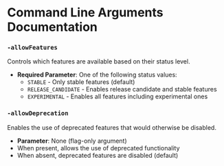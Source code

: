 Command Line Arguments Documentation
====================================

### `-allowFeatures`
Controls which features are available based on their status level.

- **Required Parameter**: One of the following status values:
    - `STABLE` - Only stable features (default)
    - `RELEASE_CANDIDATE` - Enables release candidate and stable features
    - `EXPERIMENTAL` - Enables all features including experimental ones

### `-allowDeprecation`
Enables the use of deprecated features that would otherwise be disabled.

- **Parameter**: None (flag-only argument)
- When present, allows the use of deprecated functionality
- When absent, deprecated features are disabled (default)

